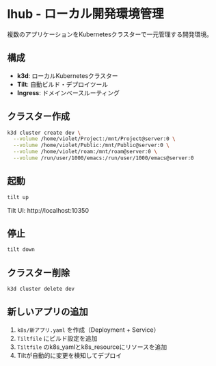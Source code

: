 # lhub - ローカル開発環境管理

複数のアプリケーションをKubernetesクラスターで一元管理する開発環境。

## 構成

- **k3d**: ローカルKubernetesクラスター
- **Tilt**: 自動ビルド・デプロイツール
- **Ingress**: ドメインベースルーティング

## クラスター作成

```bash
k3d cluster create dev \
  --volume /home/violet/Project:/mnt/Project@server:0 \
  --volume /home/violet/Public:/mnt/Public@server:0 \
  --volume /home/violet/roam:/mnt/roam@server:0 \
  --volume /run/user/1000/emacs:/run/user/1000/emacs@server:0
```

## 起動

```bash
tilt up
```

Tilt UI: http://localhost:10350

## 停止

```bash
tilt down
```

## クラスター削除

```bash
k3d cluster delete dev
```

## 新しいアプリの追加

1. `k8s/新アプリ.yaml` を作成（Deployment + Service）
2. `Tiltfile` にビルド設定を追加
3. `Tiltfile` のk8s_yamlとk8s_resourceにリソースを追加
4. Tiltが自動的に変更を検知してデプロイ
